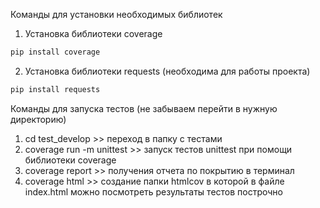 Команды для установки необходимых библиотек

1) Установка библиотеки coverage

```bash
pip install coverage
```

2) Установка библиотеки requests (необходима для работы проекта)

```bash
pip install requests
```

Команды для запуска тестов (не забываем перейти в нужную директорию)

1) cd test_develop >> переход в папку с тестами
2) coverage run -m unittest >> запуск тестов unittest при помощи библиотеки coverage
3) coverage report >> получения отчета по покрытию в терминал
4) coverage html >> создание папки htmlcov в которой в файле index.html можно посмотреть результаты тестов построчно